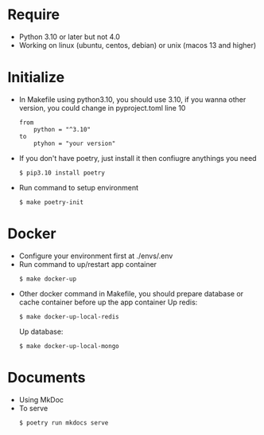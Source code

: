 # Require
- Python 3.10 or later but not 4.0
- Working on linux (ubuntu, centos, debian) or unix (macos 13 and higher)

# Initialize
- In Makefile using python3.10, you should use 3.10, if you wanna other version, you could change in pyproject.toml line 10
    ```
    from
        python = "^3.10"
    to
        ptyhon = "your version"
    ```
- If you don't have poetry, just install it then confiugre anythings you need
    ```
    $ pip3.10 install poetry
    ```
- Run command to setup environment
    ```
    $ make poetry-init
    ```


# Docker
- Configure your environment first at ./envs/.env
- Run command to up/restart app container
    ```
    $ make docker-up
    ```
- Other docker command in Makefile, you should prepare database or cache container before up the app container
    Up redis:
    ```
    $ make docker-up-local-redis
    ```
    Up database:
    ```
    $ make docker-up-local-mongo
    ```

# Documents
- Using MkDoc
- To serve
    ```
    $ poetry run mkdocs serve
    ```
